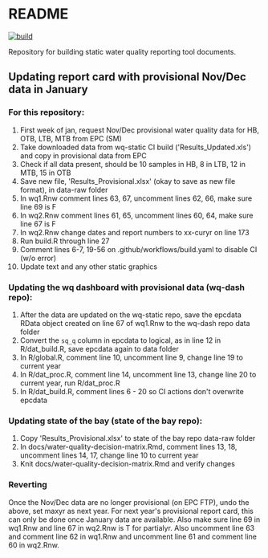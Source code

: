 # README

[![build](https://github.com/tbep-tech/wq-static/workflows/build/badge.svg)](https://github.com/tbep-tech/wq-static/actions)

Repository for building static water quality reporting tool documents. 

## Updating report card with provisional Nov/Dec data in January

### For this repository:

1. First week of jan, request Nov/Dec provisional water quality data for HB, OTB, LTB, MTB from EPC (SM)
1. Take downloaded data from wq-static CI build ('Results_Updated.xls') and copy in provisional data from EPC
1. Check if all data present, should be 10 samples in HB, 8 in LTB, 12 in MTB, 15 in OTB
1. Save new file, 'Results_Provisional.xlsx' (okay to save as new file format), in data-raw folder
1. In wq1.Rnw comment lines 63, 67, uncomment lines 62, 66, make sure line 69 is F
1. In wq2.Rnw comment lines 61, 65, uncomment lines 60, 64, make sure line 67 is F
1. In wq2.Rnw change dates and report numbers to xx-curyr on line 173
1. Run build.R through line 27
1. Comment lines 6-7, 19-56 on .github/workflows/build.yaml to disable CI (w/o error)
1. Update text and any other static graphics

### Updating the wq dashboard with provisional data (wq-dash repo):

1. After the data are updated on the wq-static repo, save the epcdata RData object created on line 67 of wq1.Rnw to the wq-dash repo data folder 
1. Convert the `sq_q` column in epcdata to logical, as in line 12 in R/dat_build.R, save epcdata again to data folder
1. In R/global.R, comment line 10, uncomment line 9, change line 19 to current year
1. In R/dat_proc.R, comment line 14, uncomment line 13, change line 20 to current year, run R/dat_proc.R
1. In R/dat_build.R, comment lines 6 - 20 so CI actions don't overwrite epcdata

### Updating state of the bay (state of the bay repo): 

1. Copy 'Results_Provisional.xlsx' to state of the bay repo data-raw folder
1. In docs/water-quality-decision-matrix.Rmd, comment lines 13, 18, uncomment lines 14, 17, change line 10 to current year
1. Knit docs/water-quality-decision-matrix.Rmd and verify changes

### Reverting 

Once the Nov/Dec data are no longer provisional (on EPC FTP), undo the above, set maxyr as next year.  For next year's provisional report card, this can only be done once January data are available.  Also make sure line 69 in wq1.Rnw and line 67 in wq2.Rnw is T for partialyr.  Also uncomment line 63 and comment line 62 in wq1.Rnw and uncomment line 61 and comment line 60 in wq2.Rnw.